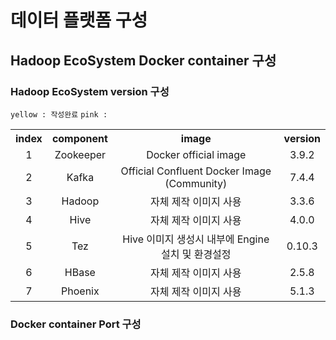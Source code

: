 <link rel="stylesheet" href="./styles.css" />

# 데이터 플랫폼 구성

## Hadoop EcoSystem Docker container 구성

### Hadoop EcoSystem version 구성 

`yellow : 작성완료` `pink : `
<table>
    <tr>
        <th style="text-align: center">index</th>
        <th style="text-align: center">component</th>
        <th style="text-align: center">image</th>
        <th style="text-align: center">version</th>
    </tr>
    <tr style="text-align: center">
        <td class="complete">1</td>
        <td class="complete">Zookeeper</td>
        <td class="complete">Docker official image</td>
        <td class="complete">3.9.2</td>
    </tr>
    <tr style="text-align: center">
        <td class="complete">2</td>
        <td class="complete">Kafka</td>
        <td class="complete">Official Confluent Docker Image <br/>(Community)</td>
        <td class="complete">7.4.4</td>
    </tr>
    <tr style="text-align: center">
        <td class="progress">3</td>
        <td class="progress">Hadoop</td>
        <td class="progress">자체 제작 이미지 사용</td>
        <td class="progress">3.3.6</td>
    </tr>
    <tr style="text-align: center">
        <td>4</td>
        <td>Hive</td>
        <td>자체 제작 이미지 사용</td>
        <td>4.0.0</td>
    </tr>
    <tr style="text-align: center">
        <td>5</td>
        <td>Tez</td>
        <td>Hive 이미지 생성시 내부에 Engine 설치 및 환경설정</td>
        <td>0.10.3</td>
    </tr>
    <tr style="text-align: center">
        <td>6</td>
        <td>HBase</td>
        <td>자체 제작 이미지 사용</td>
        <td>2.5.8</td>
    </tr>
    <tr style="text-align: center">
        <td>7</td>
        <td>Phoenix</td>
        <td>자체 제작 이미지 사용</td>
        <td>5.1.3</td>
    </tr>
</table>


### Docker container Port 구성